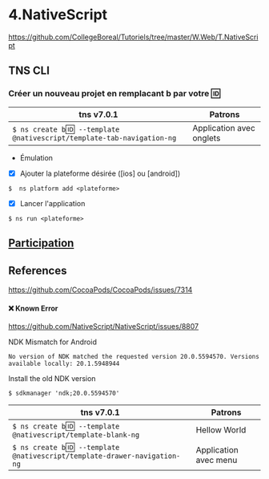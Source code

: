 # 4.NativeScript

https://github.com/CollegeBoreal/Tutoriels/tree/master/W.Web/T.NativeScript


## TNS CLI

### Créer un nouveau projet en remplacant b<mon ID> par votre :id:

|  tns v7.0.1                                                                  |  Patrons                          |
|------------------------------------------------------------------------------|-----------------------------------|
| `$ ns create b`:id:` --template @nativescript/template-tab-navigation-ng`    |  Application avec onglets         |

* Émulation

- [x] Ajouter la plateforme désirée ([ios] ou [android])

```
$  ns platform add <plateforme>
```

- [x] Lancer l'application

```
$ ns run <plateforme>
```

## [Participation](.scripts/Participation.md)


## References

https://github.com/CocoaPods/CocoaPods/issues/7314

#### :x: Known Error

https://github.com/NativeScript/NativeScript/issues/8807

NDK Mismatch for Android

```
No version of NDK matched the requested version 20.0.5594570. Versions available locally: 20.1.5948944
```

Install the old NDK version

```
$ sdkmanager 'ndk;20.0.5594570'
```

|  tns v7.0.1                                                                  |  Patrons                          |
|------------------------------------------------------------------------------|-----------------------------------|
| `$ ns create b`:id:` --template @nativescript/template-blank-ng`             |  Hellow World                     |
| `$ ns create b`:id:` --template @nativescript/template-drawer-navigation-ng` |  Application avec menu            |

